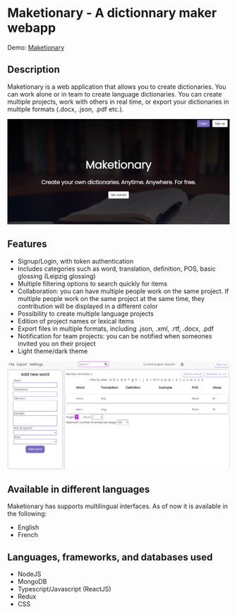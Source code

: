 # Maketionary - A dictionnary maker webapp

Demo: [Maketionary](https://etnms.github.io/Maketionary/)

## Description
Maketionary is a web application that allows you to create dictionaries. You can work alone or in team to create language dictionaries. You can create multiple projects, work with others in real time, or export your dictionaries in multiple formats (.docx, .json, .pdf etc.).

![Maketionary homepage](./readme_files/maketionary_screenshot.png "Homepage")

## Features
- Signup/Login, with token authentication
- Includes categories such as word, translation, definition, POS, basic glossing (Leipzig glossing)  
- Multiple filtering options to search quickly for items
- Collaboration: you can have multiple people work on the same project. If multiple people work on the same project at the same time, they contribution will be displayed in a different color
- Possibility to create multiple language projects
- Edition of project names or lexical items
- Export files in multiple formats, including .json, .xml, .rtf, .docx, .pdf
- Notification for team projects: you can be notified when someones invited you on their project
- Light theme/dark theme

![Maketionary dashboard](./readme_files/maketionary_screenshot2.png "Dashboard")
## Available in different languages
Maketionary has supports multilingual interfaces. As of now it is available in the following:
- English
- French 

## Languages, frameworks, and databases used
- NodeJS
- MongoDB 
- Typescript/Javascript (ReactJS)
- Redux
- CSS
